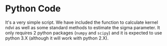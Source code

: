 # Python Code

It's a very simple script. We have included the function to calculate kernel ndvi as well as some standard methods to estimate the sigma parameter. It only requires 2 python packages (`numpy` and `scipy`) and it is expected to use python 3.X (although it will work with python 2.X).
